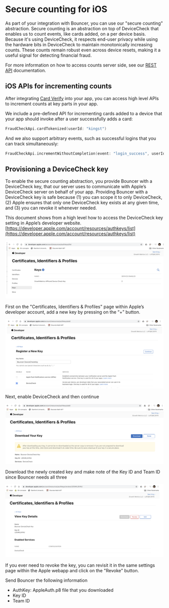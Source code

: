 # Secure counting for iOS

As part of your integration with Bouncer, you can use our "secure counting" abstraction. Secure counting is an abstraction on top of DeviceCheck that enables us to count events, like cards added, on a per device basis. Because it's using DeviceCheck, it respects end-user privacy while using the hardware bits in DeviceCheck to maintain monotonically increasing counts. These counts remain robust even across device resets, making it a useful signal for detecting financial fraud.

For more information on how to access counts server side, see our [REST API](secure_counting_rest.md) documentation.

## iOS APIs for incrementing counts

After integrating [Card Verify]() into your app, you can access high level APIs to increment counts at key parts in your app.

We include a pre-defined API for incrementing cards added to a device that your app should invoke after a user successfully adds a card:

```swift
FraudCheckApi.cardTokenized(userId: "kingst")
```

And we also support arbitrary events, such as successful logins that you can track simultaneously:

```swift
FraudCheckApi.incrementWithoutCompletion(event: "login_success", userId: "kingst")
```

## Provisioning a DeviceCheck key

To enable the secure counting abstraction, you provide Bouncer with a DeviceCheck key, that our server uses to communicate with Apple’s DeviceCheck server on behalf of your app. Providing Bouncer with a DeviceCheck key is safe because \(1\) you can scope it to only DeviceCheck, \(2\) Apple ensures that only one DeviceCheck key exists at any given time, and \(3\) you can revoke it whenever needed.

This document shows from a high level how to access the DeviceCheck key setting in Apple’s developer website. [https://developer.apple.com/account/resources/authkeys/list](https://developer.apple.com/account/resources/authkeys/list)

![](../../.gitbook/assets/certificates.png)

First on the "Certificates, Identifiers & Profiles" page within Apple’s developer account, add a new key by pressing on the “+” button.

![](../../.gitbook/assets/register.png)

Next, enable DeviceCheck and then continue

![](../../.gitbook/assets/download.png)

Download the newly created key and make note of the Key ID and Team ID since Bouncer needs all three

![](../../.gitbook/assets/key_details.png)

If you ever need to revoke the key, you can revisit it in the same settings page within the Apple webapp and click on the "Revoke" button.

Send Bouncer the following information

* AuthKey: AppleAuth.p8 file that you downloaded
* Key ID
* Team ID

